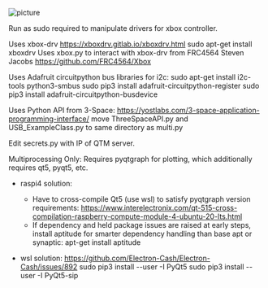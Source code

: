 ![picture](https://github.com/pmmccorkell-usna/Red_Dwarf/blob/main/media/IMG_0964.jpg)

Run as sudo required to manipulate drivers for xbox controller.

Uses xbox-drv https://xboxdrv.gitlab.io/xboxdrv.html
sudo apt-get install xboxdrv
Uses xbox.py to interact with xbox-drv from FRC4564 Steven Jacobs https://github.com/FRC4564/Xbox

Uses Adafruit circuitpython bus libraries for i2c:
sudo apt-get install i2c-tools python3-smbus
sudo pip3 install adafruit-circuitpython-register
sudo pip3 install adafruit-circuitpython-busdevice

Uses Python API from 3-Space:
https://yostlabs.com/3-space-application-programming-interface/
move ThreeSpaceAPI.py and USB_ExampleClass.py to same directory as multi.py

Edit secrets.py with IP of QTM server.

Multiprocessing Only:
Requires pyqtgraph for plotting, which additionally requires qt5, pyqt5, etc.
  - raspi4 solution:
    - Have to cross-compile Qt5 (use wsl) to satisfy pyqtgraph version requirements:
      https://www.interelectronix.com/qt-515-cross-compilation-raspberry-compute-module-4-ubuntu-20-lts.html
    - If dependency and held package issues are raised at early steps, install aptitude  for smarter dependency handling than base apt or synaptic:
      apt-get install aptitude

  - wsl solution:
    https://github.com/Electron-Cash/Electron-Cash/issues/892
    sudo pip3 install --user -I PyQt5
    sudo pip3 install --user -I PyQt5-sip

